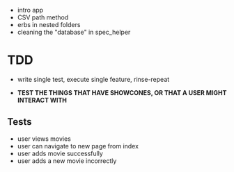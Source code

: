 
- intro app 
- CSV path method 
- erbs in nested folders 
- cleaning the "database" in spec_helper

# TDD
- write single test, execute single feature, rinse-repeat

- **TEST THE THINGS THAT HAVE SHOWCONES, OR THAT A USER MIGHT INTERACT WITH**

## Tests 
- user views movies 
- user can navigate to new page from index
- user adds movie successfully
- user adds a new movie incorrectly
